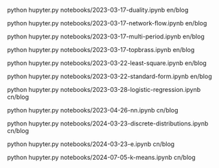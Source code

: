 python hupyter.py notebooks/2023-03-17-duality.ipynb en/blog

python hupyter.py notebooks/2023-03-17-network-flow.ipynb en/blog

python hupyter.py notebooks/2023-03-17-multi-period.ipynb en/blog

python hupyter.py notebooks/2023-03-17-topbrass.ipynb en/blog

python hupyter.py notebooks/2023-03-22-least-square.ipynb en/blog

python hupyter.py notebooks/2023-03-22-standard-form.ipynb en/blog

python hupyter.py notebooks/2023-03-28-logistic-regression.ipynb cn/blog

python hupyter.py notebooks/2023-04-26-nn.ipynb cn/blog

python hupyter.py notebooks/2024-03-23-discrete-distributions.ipynb cn/blog

python hupyter.py notebooks/2024-03-23-e.ipynb cn/blog

python hupyter.py notebooks/2024-07-05-k-means.ipynb cn/blog